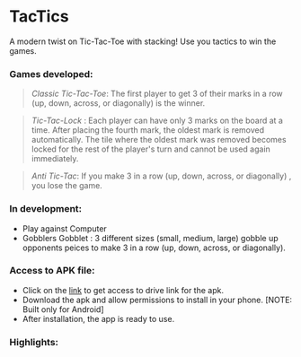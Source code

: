 # TacTics
A modern twist on Tic-Tac-Toe with stacking! Use you tactics to win the games. 

### Games developed:
> *Classic Tic-Tac-Toe*: The first player to get 3 of their marks in a row (up, down, across, or diagonally) is the winner.

> *Tic-Tac-Lock* : Each player can have only 3 marks on the board at a time. After placing the fourth mark, the oldest mark is removed automatically. The tile where the oldest mark was removed becomes locked for the rest of the player's turn and cannot be used again immediately.

> *Anti Tic-Tac*: If you make 3 in a row (up, down, across, or diagonally) , you lose the game.

### In development:
- Play against Computer 
- Gobblers Gobblet : 3 different sizes (small, medium, large) gobble up opponents peices to make 3 in a row (up, down, across, or diagonally).
  
### Access to APK file:
- Click on the [link](https://drive.google.com/drive/folders/1msKnhcO-XBbn1beACiwYg6lNOT84jC8Z?usp=sharing) to get access to drive link for the apk.
- Download the apk and allow permissions to install in your phone. [NOTE: Built only for Android]
- After installation, the app is ready to use. 

### Highlights:

